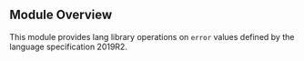 ## Module Overview

This module provides lang library operations on `error` values defined by the language specification 2019R2.

